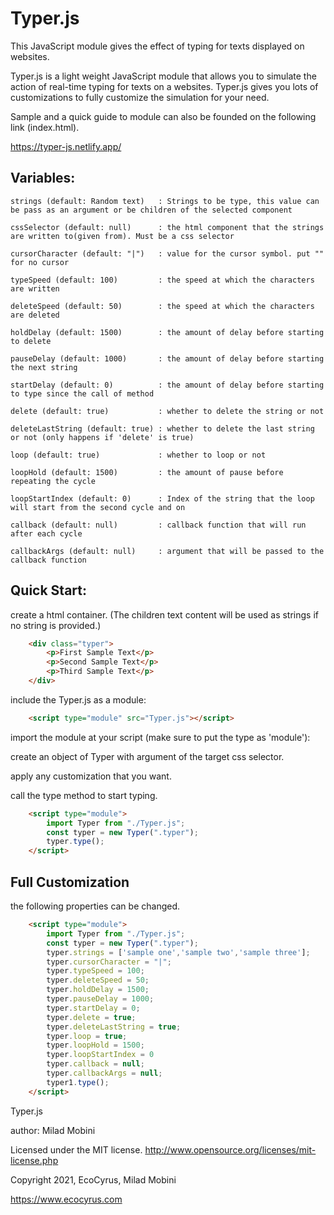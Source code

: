 # Typer.js
This JavaScript module gives the effect of typing for texts displayed on websites.

Typer.js  is a light weight JavaScript module that allows you to simulate the action of real-time typing for texts on a websites. Typer.js gives you lots of customizations to fully customize the simulation for your need.

Sample and a quick guide to module can also be founded on the following link (index.html).

https://typer-js.netlify.app/



## Variables:
    strings (default: Random text)   : Strings to be type, this value can be pass as an argument or be children of the selected component

    cssSelector (default: null)      : the html component that the strings are written to(given from). Must be a css selector
       
    cursorCharacter (default: "|")   : value for the cursor symbol. put "" for no cursor
    
    typeSpeed (default: 100)         : the speed at which the characters are written
    
    deleteSpeed (default: 50)        : the speed at which the characters are deleted
    
    holdDelay (default: 1500)        : the amount of delay before starting to delete
    
    pauseDelay (default: 1000)       : the amount of delay before starting the next string

    startDelay (default: 0)          : the amount of delay before starting to type since the call of method
    
    delete (default: true)           : whether to delete the string or not
    
    deleteLastString (default: true) : whether to delete the last string or not (only happens if 'delete' is true)
    
    loop (default: true)             : whether to loop or not
    
    loopHold (default: 1500)         : the amount of pause before repeating the cycle
    
    loopStartIndex (default: 0)      : Index of the string that the loop will start from the second cycle and on

    callback (default: null)         : callback function that will run after each cycle

    callbackArgs (default: null)     : argument that will be passed to the callback function




## Quick Start:

create a html container. (The children text content will be used as strings if no string is provided.)
```html
    <div class="typer">
        <p>First Sample Text</p>
        <p>Second Sample Text</p>
        <p>Third Sample Text</p>
    </div>
 ```  
include the Typer.js as a module:
```html
    <script type="module" src="Typer.js"></script>
```
import the module at your script (make sure to put the type as 'module'):

create an object of Typer with argument of the target css selector.

apply any customization that you want.

call the type method to start typing.
```html
    <script type="module">
        import Typer from "./Typer.js";
        const typer = new Typer(".typer");
        typer.type();
    </script>
```


## Full Customization

the following properties can be changed.
```html
    <script type="module">
        import Typer from "./Typer.js";
        const typer = new Typer(".typer");
        typer.strings = ['sample one','sample two','sample three'];
        typer.cursorCharacter = "|";
        typer.typeSpeed = 100;
        typer.deleteSpeed = 50;
        typer.holdDelay = 1500;
        typer.pauseDelay = 1000;
        typer.startDelay = 0;
        typer.delete = true;
        typer.deleteLastString = true;
        typer.loop = true;
        typer.loopHold = 1500;
        typer.loopStartIndex = 0
        typer.callback = null;
        typer.callbackArgs = null;
        typer1.type();
    </script>
```





Typer.js

author: Milad Mobini
    
Licensed under the MIT license.
http://www.opensource.org/licenses/mit-license.php

Copyright 2021, EcoCyrus, Milad Mobini

https://www.ecocyrus.com